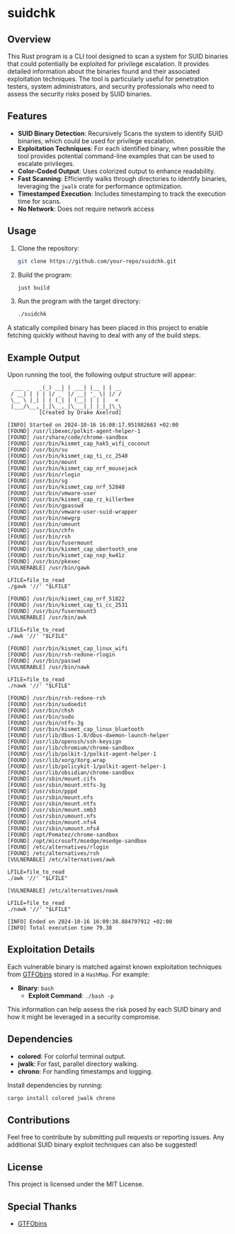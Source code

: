 # suidchk

## Overview

This Rust program is a CLI tool designed to scan a system for SUID binaries that could potentially be exploited for privilege escalation. It provides detailed information about the binaries found and their associated exploitation techniques. The tool is particularly useful for penetration testers, system administrators, and security professionals who need to assess the security risks posed by SUID binaries.

## Features

- **SUID Binary Detection**: Recursively Scans the system to identify SUID binaries, which could be used for privilege escalation.
- **Exploitation Techniques**: For each identified binary, when possible the tool provides potential command-line examples that can be used to escalate privileges.
- **Color-Coded Output**: Uses colorized output to enhance readability.
- **Fast Scanning**: Efficiently walks through directories to identify binaries, leveraging the `jwalk` crate for performance optimization.
- **Timestamped Execution**: Includes timestamping to track the execution time for scans.
- **No Network**: Does not require network access

## Usage

1.  Clone the repository:

    ```sh
    git clone https://github.com/your-repo/suidchk.git
    ```

2.  Build the program:

    ```sh
    just build
    ```

3.  Run the program with the target directory:

    ```sh
    ./suidchk
    ```

A statically compiled binary has been placed in this project to enable fetching quickly without having to deal with any of the build steps.

## Example Output

Upon running the tool, the following output structure will appear:

```plaintxt
  ___ _   _(_) __| | ___| |__ | | __
 / __| | | | |/ _` |/ __| '_ \| |/ /
 \__ \ |_| | | (_| | (__| | | |   <
 |___/\__,_|_|\__,_|\___|_| |_|_|\_\
          [Created by Drake Axelrod]

[INFO] Started on 2024-10-16 16:08:17.951982663 +02:00
[FOUND] /usr/libexec/polkit-agent-helper-1
[FOUND] /usr/share/code/chrome-sandbox
[FOUND] /usr/bin/kismet_cap_hak5_wifi_coconut
[FOUND] /usr/bin/su
[FOUND] /usr/bin/kismet_cap_ti_cc_2540
[FOUND] /usr/bin/mount
[FOUND] /usr/bin/kismet_cap_nrf_mousejack
[FOUND] /usr/bin/rlogin
[FOUND] /usr/bin/sg
[FOUND] /usr/bin/kismet_cap_nrf_52840
[FOUND] /usr/bin/vmware-user
[FOUND] /usr/bin/kismet_cap_rz_killerbee
[FOUND] /usr/bin/gpasswd
[FOUND] /usr/bin/vmware-user-suid-wrapper
[FOUND] /usr/bin/newgrp
[FOUND] /usr/bin/umount
[FOUND] /usr/bin/chfn
[FOUND] /usr/bin/rsh
[FOUND] /usr/bin/fusermount
[FOUND] /usr/bin/kismet_cap_ubertooth_one
[FOUND] /usr/bin/kismet_cap_nxp_kw41z
[FOUND] /usr/bin/pkexec
[VULNERABLE] /usr/bin/gawk

LFILE=file_to_read
./gawk '//' "$LFILE"

[FOUND] /usr/bin/kismet_cap_nrf_51822
[FOUND] /usr/bin/kismet_cap_ti_cc_2531
[FOUND] /usr/bin/fusermount3
[VULNERABLE] /usr/bin/awk

LFILE=file_to_read
./awk '//' "$LFILE"

[FOUND] /usr/bin/kismet_cap_linux_wifi
[FOUND] /usr/bin/rsh-redone-rlogin
[FOUND] /usr/bin/passwd
[VULNERABLE] /usr/bin/nawk

LFILE=file_to_read
./nawk '//' "$LFILE"

[FOUND] /usr/bin/rsh-redone-rsh
[FOUND] /usr/bin/sudoedit
[FOUND] /usr/bin/chsh
[FOUND] /usr/bin/sudo
[FOUND] /usr/bin/ntfs-3g
[FOUND] /usr/bin/kismet_cap_linux_bluetooth
[FOUND] /usr/lib/dbus-1.0/dbus-daemon-launch-helper
[FOUND] /usr/lib/openssh/ssh-keysign
[FOUND] /usr/lib/chromium/chrome-sandbox
[FOUND] /usr/lib/polkit-1/polkit-agent-helper-1
[FOUND] /usr/lib/xorg/Xorg.wrap
[FOUND] /usr/lib/policykit-1/polkit-agent-helper-1
[FOUND] /usr/lib/obsidian/chrome-sandbox
[FOUND] /usr/sbin/mount.cifs
[FOUND] /usr/sbin/mount.ntfs-3g
[FOUND] /usr/sbin/pppd
[FOUND] /usr/sbin/mount.nfs
[FOUND] /usr/sbin/mount.ntfs
[FOUND] /usr/sbin/mount.smb3
[FOUND] /usr/sbin/umount.nfs
[FOUND] /usr/sbin/mount.nfs4
[FOUND] /usr/sbin/umount.nfs4
[FOUND] /opt/Pomatez/chrome-sandbox
[FOUND] /opt/microsoft/msedge/msedge-sandbox
[FOUND] /etc/alternatives/rlogin
[FOUND] /etc/alternatives/rsh
[VULNERABLE] /etc/alternatives/awk

LFILE=file_to_read
./awk '//' "$LFILE"

[VULNERABLE] /etc/alternatives/nawk

LFILE=file_to_read
./nawk '//' "$LFILE"

[INFO] Ended on 2024-10-16 16:09:38.884797912 +02:00
[INFO] Total execution time 79.38
```

## Exploitation Details

Each vulnerable binary is matched against known exploitation techniques from [GTFObins](https://gtfobins.github.io/) stored in a `HashMap`. For example:

- **Binary**: `bash`
    - **Exploit Command**: `./bash -p`

This information can help assess the risk posed by each SUID binary and how it might be leveraged in a security compromise.

## Dependencies

- **colored**: For colorful terminal output.
- **jwalk**: For fast, parallel directory walking.
- **chrono**: For handling timestamps and logging.

Install dependencies by running:

```sh
cargo install colored jwalk chrono
```

## Contributions

Feel free to contribute by submitting pull requests or reporting issues. Any additional SUID binary exploit techniques can also be suggested!

## License

This project is licensed under the MIT License.

## Special Thanks

- [GTFObins](https://gtfobins.github.io/)